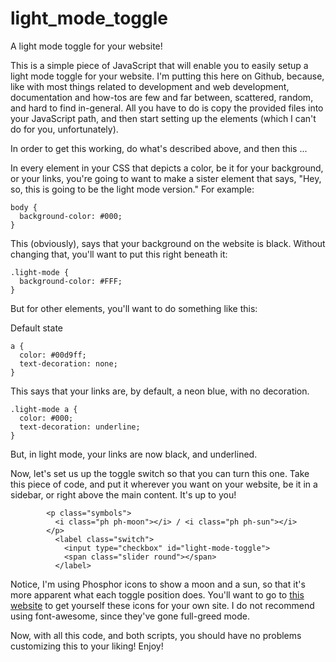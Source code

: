 # light_mode_toggle
A light mode toggle for your website!

This is a simple piece of JavaScript that will enable you to easily setup a light mode toggle for your website. I'm putting this here on Github, because, like with most things related to development and web development, documentation and how-tos are few and far between, scattered, random, and hard to find in-general. All you have to do is copy the provided files into your JavaScript path, and then start setting up the elements (which I can't do for you, unfortunately).

In order to get this working, do what's described above, and then this ...

In every element in your CSS that depicts a color, be it for your background, or your links, you're going to want to make a sister element that says, "Hey, so, this is going to be the light mode version." For example:

```
body {
  background-color: #000;
}
```
This (obviously), says that your background on the website is black. Without changing that, you'll want to put this right beneath it:

```
.light-mode {
  background-color: #FFF;
}
```
But for other elements, you'll want to do something like this:

Default state
```
a { 
  color: #00d9ff; 
  text-decoration: none; 
}
```
This says that your links are, by default, a neon blue, with no decoration.
```
.light-mode a {
  color: #000;
  text-decoration: underline;
}
```
But, in light mode, your links are now black, and underlined.

Now, let's set us up the toggle switch so that you can turn this one. Take this piece of code, and put it wherever you want on your website, be it in a sidebar, or right above the main content. It's up to you!
```
        <p class="symbols">
          <i class="ph ph-moon"></i> / <i class="ph ph-sun"></i>
        </p>
          <label class="switch">
            <input type="checkbox" id="light-mode-toggle">
            <span class="slider round"></span>
          </label>
```
Notice, I'm using Phosphor icons to show a moon and a sun, so that it's more apparent what each toggle position does. You'll want to go to <a href="https://phosphoricons.com" target="_blank">this website</a> to get yourself these icons for your own site. I do not recommend using font-awesome, since they've gone full-greed mode.

Now, with all this code, and both scripts, you should have no problems customizing this to your liking! Enjoy!
